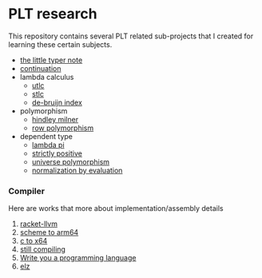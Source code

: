 # PLT research

This repository contains several PLT related sub-projects that I created for learning these certain subjects.

- [the little typer note](https://dannypsnl.github.io/plt-research/the-little-typer-note/note.html)
- [continuation](https://github.com/dannypsnl/plt-research/tree/develop/continuations)
- lambda calculus
  - [utlc](https://github.com/dannypsnl/plt-research/tree/develop/utlc)
  - [stlc](https://github.com/dannypsnl/plt-research/tree/develop/stlc)
  - [de-bruijn index](https://github.com/dannypsnl/plt-research/tree/develop/de-bruijn-index)
- polymorphism
  - [hindley milner](https://github.com/dannypsnl/plt-research/tree/develop/hindley-milner)
  - [row polymorphism](https://github.com/dannypsnl/plt-research/tree/develop/row-poly)
- dependent type
  - [lambda pi](https://github.com/dannypsnl/plt-research/tree/develop/lambda-pi)
  - [strictly positive](https://github.com/dannypsnl/plt-research/tree/develop/strictly-positive)
  - [universe polymorphism](https://github.com/dannypsnl/plt-research/tree/develop/univ-poly)
  - [normalization by evaluation](https://github.com/dannypsnl/plt-research/tree/develop/normalization-by-evaluation)

### Compiler

Here are works that more about implementation/assembly details

1. [racket-llvm](https://github.com/failed-dragon-slayer/racket-llvm)
2. [scheme to arm64](https://github.com/dannypsnl/scheme-compiler)
3. [c to x64](https://github.com/racket-tw/cc)
4. [still compiling](https://github.com/dannypsnl/still-compiling)
5. [Write you a programming language](https://github.com/dannypsnl/write-a-programming-language)
6. [elz](https://github.com/dannypsnl/elz)
